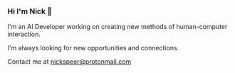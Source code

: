 ### Hi I'm Nick 👋

I'm an AI Developer working on creating new methods of human-computer interaction.

I'm always looking for new opportunities and connections. 

Contact me at nickspeer@protonmail.com
